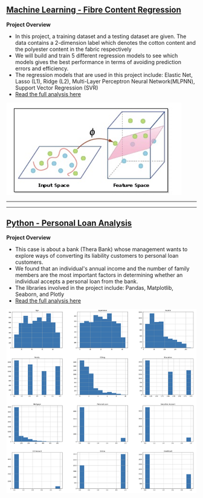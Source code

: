 ## [Machine Learning - Fibre Content Regression](https://ewang58.github.io/Machine-Learning-Fibre-Classification-Regression/)

**Project Overview**

-  In this project, a training dataset and a testing dataset are given. The data contains a 2-dimension label which denotes the cotton content and the polyester content in the fabric respectively
-  We will build and train 5 different regression models to see which models gives the best performance in terms of avoiding prediction errors and efficiency.
-  The regression models that are used in this project include: Elastic Net, Lasso (L1), Ridge (L2), Multi-Layer Perceptron Neural Network(MLPNN), Support Vector Regression (SVR)
-  [Read the full analysis here](https://ewang58.github.io/Machine-Learning-Fibre-Classification-Regression/)

<img src="images/hyperplane.png" alt="hyperplane" style="zoom:125%;" />

---

---



## [Python - Personal Loan Analysis](https://ewang58.github.io/Personal-Loan-Analysis/)



**Project Overview**

- This case is about a bank (Thera Bank) whose management wants to explore ways of converting its liability customers to personal loan customers.
- We found that an individual's annual income and the number of family members are the most important factors in determining whether an individual accepts a personal loan from the bank.
- The libraries involved in the project include: Pandas, Matplotlib, Seaborn, and Plotly
- [Read the full analysis here](https://ewang58.github.io/Personal-Loan-Analysis/)



![histogram](images/histogram.png)
